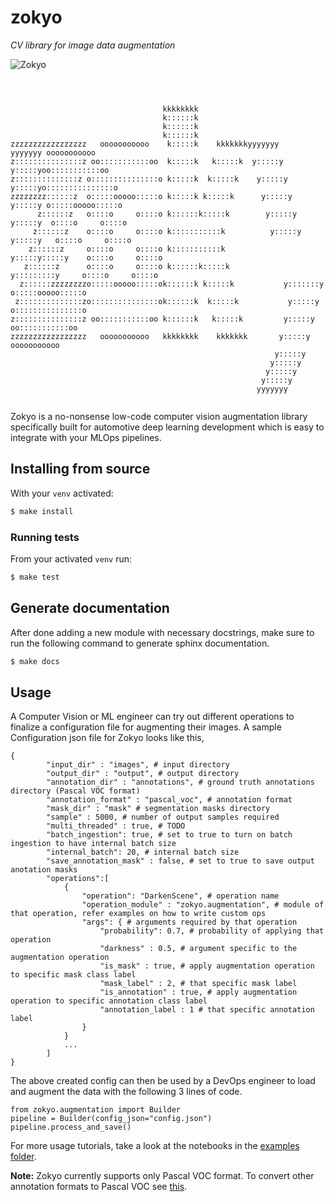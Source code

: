 # zokyo


*CV library for image data augmentation*

![Zokyo](https://github.com/toyotaconnected-India/zokyo/workflows/Zokyo/badge.svg?branch=master)

```

                                                                                             
                                                                                             
                                  kkkkkkkk                                                   
                                  k::::::k                                                   
                                  k::::::k                                                   
                                  k::::::k                                                   
zzzzzzzzzzzzzzzzz   ooooooooooo    k:::::k    kkkkkkkyyyyyyy           yyyyyyy ooooooooooo   
z:::::::::::::::z oo:::::::::::oo  k:::::k   k:::::k  y:::::y         y:::::yoo:::::::::::oo 
z::::::::::::::z o:::::::::::::::o k:::::k  k:::::k    y:::::y       y:::::yo:::::::::::::::o
zzzzzzzz::::::z  o:::::ooooo:::::o k:::::k k:::::k      y:::::y     y:::::y o:::::ooooo:::::o
      z::::::z   o::::o     o::::o k::::::k:::::k        y:::::y   y:::::y  o::::o     o::::o
     z::::::z    o::::o     o::::o k:::::::::::k          y:::::y y:::::y   o::::o     o::::o
    z::::::z     o::::o     o::::o k:::::::::::k           y:::::y:::::y    o::::o     o::::o
   z::::::z      o::::o     o::::o k::::::k:::::k           y:::::::::y     o::::o     o::::o
  z::::::zzzzzzzzo:::::ooooo:::::ok::::::k k:::::k           y:::::::y      o:::::ooooo:::::o
 z::::::::::::::zo:::::::::::::::ok::::::k  k:::::k           y:::::y       o:::::::::::::::o
z:::::::::::::::z oo:::::::::::oo k::::::k   k:::::k         y:::::y         oo:::::::::::oo 
zzzzzzzzzzzzzzzzz   ooooooooooo   kkkkkkkk    kkkkkkk       y:::::y            ooooooooooo   
                                                           y:::::y                           
                                                          y:::::y                            
                                                         y:::::y                             
                                                        y:::::y                              
                                                       yyyyyyy                               
                                                                                                                                                                 

```

Zokyo is a no-nonsense low-code computer vision augmentation library specifically built for automotive deep learning development which is
easy to integrate with your MLOps pipelines. 

## Installing from source

With your `venv` activated:

```bash
$ make install
```

### Running tests

From your activated `venv` run:

```bash
$ make test
```

## Generate documentation

After done adding a new module with necessary docstrings, make sure to run the following command to generate sphinx documentation.

```bash
$ make docs
```

## Usage

A Computer Vision or ML engineer can try out different operations to finalize a configuration file for augmenting their images. A sample Configuration json file for Zokyo looks like this,

```
{
        "input_dir" : "images", # input directory
        "output_dir" : "output", # output directory
        "annotation_dir" : "annotations", # ground truth annotations directory (Pascal VOC format)
        "annotation_format" : "pascal_voc", # annotation format 
        "mask_dir" : "mask" # segmentation masks directory 
        "sample" : 5000, # number of output samples required
        "multi_threaded" : true, # TODO
        "batch_ingestion": true, # set to true to turn on batch ingestion to have internal batch size
        "internal_batch": 20, # internal batch size
        "save_annotation_mask" : false, # set to true to save output anotation masks
        "operations":[
            {
                "operation": "DarkenScene", # operation name
                "operation_module" : "zokyo.augmentation", # module of that operation, refer examples on how to write custom ops
                "args": { # arguments required by that operation
                    "probability": 0.7, # probability of applying that operation
                    "darkness" : 0.5, # argument specific to the augmentation operation
                    "is_mask" : true, # apply augmentation operation to specific mask class label
                    "mask_label" : 2, # that specific mask label
                    "is_annotation" : true, # apply augmentation operation to specific annotation class label
                    "annotation_label : 1 # that specific annotation label
                }
            }
            ...
        ]
}
```


The above created config can then be used by a DevOps engineer to load and augment the data with the following 3 lines of code. 

```
from zokyo.augmentation import Builder
pipeline = Builder(config_json="config.json")
pipeline.process_and_save()
```

For more usage tutorials, take a look at the notebooks in the [examples folder](/examples).

**Note:** Zokyo currently supports only Pascal VOC format. To convert other annotation formats to Pascal VOC see [this](/zokyo/utils/data_format_conversions.py).
